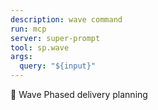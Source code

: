 ```yaml
---
description: wave command
run: mcp
server: super-prompt
tool: sp.wave
args:
  query: "${input}"
---
```


🌊 Wave
Phased delivery planning
